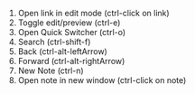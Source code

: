 1. Open link in edit mode (ctrl-click on link)
2. Toggle edit/preview (ctrl-e) 
3. Open Quick Switcher (ctrl-o)
4. Search (ctrl-shift-f)
5. Back (ctrl-alt-leftArrow)
6. Forward (ctrl-alt-rightArrow)
7. New Note (ctrl-n)
8. Open note in new window (ctrl-click on note)